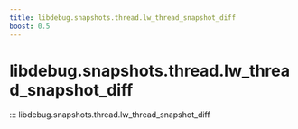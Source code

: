```yaml
---
title: libdebug.snapshots.thread.lw_thread_snapshot_diff
boost: 0.5
---
```

# libdebug.snapshots.thread.lw_thread_snapshot_diff
::: libdebug.snapshots.thread.lw_thread_snapshot_diff
